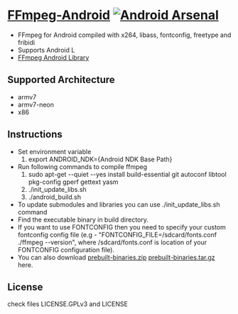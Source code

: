 [FFmpeg-Android](http://hiteshsondhi88.github.io/ffmpeg-android/) [![Android Arsenal](https://img.shields.io/badge/Android%20Arsenal-FFmpeg--Android-brightgreen.svg?style=flat)](https://android-arsenal.com/details/1/925)
==============

* FFmpeg for Android compiled with x264, libass, fontconfig, freetype and fribidi
* Supports Android L
* [FFmpeg Android Library](https://github.com/hiteshsondhi88/ffmpeg-android-java)

Supported Architecture
----
* armv7
* armv7-neon
* x86

Instructions
----
* Set environment variable
  1. export ANDROID_NDK={Android NDK Base Path}
* Run following commands to compile ffmpeg
  1. sudo apt-get --quiet --yes install build-essential git autoconf libtool pkg-config gperf gettext yasm
  2. ./init_update_libs.sh
  3. ./android_build.sh
* To update submodules and libraries you can use ./init_update_libs.sh command
* Find the executable binary in build directory.
* If you want to use FONTCONFIG then you need to specify your custom fontconfig config file (e.g - "FONTCONFIG_FILE=/sdcard/fonts.conf ./ffmpeg --version", where /sdcard/fonts.conf is location of your FONTCONFIG configuration file).
* You can also download [prebuilt-binaries.zip](https://github.com/hiteshsondhi88/ffmpeg-android/releases/download/v0.3.0/prebuilt-binaries.zip) [prebuilt-binaries.tar.gz](https://github.com/hiteshsondhi88/ffmpeg-android/releases/download/v0.3.0/prebuilt-binaries.tar.gz) here.

License
----
  check files LICENSE.GPLv3 and LICENSE
